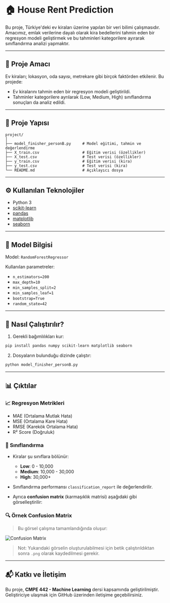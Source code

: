 

# 🏠 House Rent Prediction

Bu proje, Türkiye'deki ev kiraları üzerine yapılan bir veri bilimi çalışmasıdır. Amacımız, emlak verilerine dayalı olarak kira bedellerini tahmin eden bir regresyon modeli geliştirmek ve bu tahminleri kategorilere ayırarak sınıflandırma analizi yapmaktır.

---

## 🎯 Proje Amacı

Ev kiraları; lokasyon, oda sayısı, metrekare gibi birçok faktörden etkilenir. Bu projede:
- Ev kiralarını tahmin eden bir regresyon modeli geliştirildi.
- Tahminler kategorilere ayrılarak (Low, Medium, High) sınıflandırma sonuçları da analiz edildi.

---

## 📁 Proje Yapısı

```
project/
│
├── model_finisher_personB.py     # Model eğitimi, tahmin ve değerlendirme
├── X_train.csv                   # Eğitim verisi (özellikler)
├── X_test.csv                    # Test verisi (özellikler)
├── y_train.csv                   # Eğitim verisi (kira)
├── y_test.csv                    # Test verisi (kira)
└── README.md                     # Açıklayıcı dosya
```

---

## ⚙️ Kullanılan Teknolojiler

- Python 3
- [scikit-learn](https://scikit-learn.org)
- [pandas](https://pandas.pydata.org/)
- [matplotlib](https://matplotlib.org/)
- [seaborn](https://seaborn.pydata.org/)

---

## 🧠 Model Bilgisi

Model: `RandomForestRegressor`

Kullanılan parametreler:
- `n_estimators=200`
- `max_depth=10`
- `min_samples_split=2`
- `min_samples_leaf=1`
- `bootstrap=True`
- `random_state=42`

---

## 🚀 Nasıl Çalıştırılır?

1. Gerekli bağımlılıkları kur:

```bash
pip install pandas numpy scikit-learn matplotlib seaborn
```

2. Dosyaların bulunduğu dizinde çalıştır:

```bash
python model_finisher_personB.py
```

---

## 📊 Çıktılar

### 📈 Regresyon Metrikleri
- MAE (Ortalama Mutlak Hata)
- MSE (Ortalama Kare Hata)
- RMSE (Karekök Ortalama Hata)
- R² Score (Doğruluk)

### 🧮 Sınıflandırma
- Kiralar şu sınıflara bölünür:
  - **Low**: 0 - 10,000
  - **Medium**: 10,000 - 30,000
  - **High**: 30,000+

- Sınıflandırma performansı `classification_report` ile değerlendirilir.

- Ayrıca **confusion matrix** (karmaşıklık matrisi) aşağıdaki gibi görselleştirilir:

### 🔍 Örnek Confusion Matrix

> Bu görsel çalışma tamamlandığında oluşur:

![Confusion Matrix](confusion_matrix_example.png)

> Not: Yukarıdaki görselin oluşturulabilmesi için betik çalıştırıldıktan sonra `.png` olarak kaydedilmesi gerekir.

---

## 📬 Katkı ve İletişim

Bu proje, **CMPE 442 - Machine Learning** dersi kapsamında geliştirilmiştir. Geliştiriciye ulaşmak için GitHub üzerinden iletişime geçebilirsiniz.